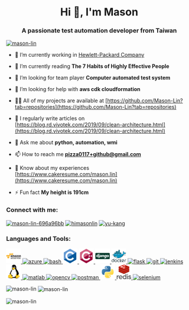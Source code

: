 <h1 align="center">Hi 👋, I'm Mason</h1>
<h3 align="center">A passionate test automation developer from Taiwan</h3>

<!-- <p align="left"> <img src="https://komarev.com/ghpvc/?username=mason-lin&label=Profile%20views&color=0e75b6&style=flat" alt="mason-lin" /> </p> -->

<p align="left"> <a href="https://github.com/ryo-ma/github-profile-trophy"><img src="https://github-profile-trophy.vercel.app/?username=mason-lin" alt="mason-lin" /></a> </p>

- 🔭 I’m currently working in [Hewlett-Packard Company](https://www.linkedin.com/company/hp/?originalSubdomain=tw)

- 🌱 I’m currently reading **The 7 Habits of Highly Effective People**

- 👯 I’m looking for team player **Computer automated test system**

- 🤝 I’m looking for help with **aws cdk cloudformation**

- 👨‍💻 All of my projects are available at [https://github.com/Mason-Lin?tab=repositories](https://github.com/Mason-Lin?tab=repositories)

- 📝 I regularly write articles on [https://blog.rd.vivotek.com/2019/09/clean-architecture.html](https://blog.rd.vivotek.com/2019/09/clean-architecture.html)

- 💬 Ask me about **python, automation, wmi**

- 📫 How to reach me **pizza0117+github@gmail.com**

- 📄 Know about my experiences [https://www.cakeresume.com/mason.lin](https://www.cakeresume.com/mason.lin)

- ⚡ Fun fact **My height is 191cm**

<h3 align="left">Connect with me:</h3>
<p align="left">
<a href="https://linkedin.com/in/mason-lin-696a96bb" target="blank"><img align="center" src="https://raw.githubusercontent.com/rahuldkjain/github-profile-readme-generator/master/src/images/icons/Social/linked-in-alt.svg" alt="mason-lin-696a96bb" height="30" width="40" /></a>
<a href="https://fb.com/himasonlin" target="blank"><img align="center" src="https://raw.githubusercontent.com/rahuldkjain/github-profile-readme-generator/master/src/images/icons/Social/facebook.svg" alt="himasonlin" height="30" width="40" /></a>
<a href="https://www.leetcode.com/yu-kang" target="blank"><img align="center" src="https://raw.githubusercontent.com/rahuldkjain/github-profile-readme-generator/master/src/images/icons/Social/leet-code.svg" alt="yu-kang" height="30" width="40" /></a>
</p>

<h3 align="left">Languages and Tools:</h3>
<p align="left"> <a href="https://aws.amazon.com" target="_blank" rel="noreferrer"> <img src="https://raw.githubusercontent.com/devicons/devicon/master/icons/amazonwebservices/amazonwebservices-original-wordmark.svg" alt="aws" width="40" height="40"/> </a> <a href="https://azure.microsoft.com/en-in/" target="_blank" rel="noreferrer"> <img src="https://www.vectorlogo.zone/logos/microsoft_azure/microsoft_azure-icon.svg" alt="azure" width="40" height="40"/> </a> <a href="https://www.gnu.org/software/bash/" target="_blank" rel="noreferrer"> <img src="https://www.vectorlogo.zone/logos/gnu_bash/gnu_bash-icon.svg" alt="bash" width="40" height="40"/> </a> <a href="https://www.cprogramming.com/" target="_blank" rel="noreferrer"> <img src="https://raw.githubusercontent.com/devicons/devicon/master/icons/c/c-original.svg" alt="c" width="40" height="40"/> </a> <a href="https://www.w3schools.com/cpp/" target="_blank" rel="noreferrer"> <img src="https://raw.githubusercontent.com/devicons/devicon/master/icons/cplusplus/cplusplus-original.svg" alt="cplusplus" width="40" height="40"/> </a> <a href="https://www.djangoproject.com/" target="_blank" rel="noreferrer"> <img src="https://raw.githubusercontent.com/devicons/devicon/master/icons/django/django-original.svg" alt="django" width="40" height="40"/> </a> <a href="https://www.docker.com/" target="_blank" rel="noreferrer"> <img src="https://raw.githubusercontent.com/devicons/devicon/master/icons/docker/docker-original-wordmark.svg" alt="docker" width="40" height="40"/> </a> <a href="https://flask.palletsprojects.com/" target="_blank" rel="noreferrer"> <img src="https://www.vectorlogo.zone/logos/pocoo_flask/pocoo_flask-icon.svg" alt="flask" width="40" height="40"/> </a> <a href="https://git-scm.com/" target="_blank" rel="noreferrer"> <img src="https://www.vectorlogo.zone/logos/git-scm/git-scm-icon.svg" alt="git" width="40" height="40"/> </a> <a href="https://www.jenkins.io" target="_blank" rel="noreferrer"> <img src="https://www.vectorlogo.zone/logos/jenkins/jenkins-icon.svg" alt="jenkins" width="40" height="40"/> </a> <a href="https://www.linux.org/" target="_blank" rel="noreferrer"> <img src="https://raw.githubusercontent.com/devicons/devicon/master/icons/linux/linux-original.svg" alt="linux" width="40" height="40"/> </a> <a href="https://www.mathworks.com/" target="_blank" rel="noreferrer"> <img src="https://upload.wikimedia.org/wikipedia/commons/2/21/Matlab_Logo.png" alt="matlab" width="40" height="40"/> </a> <a href="https://opencv.org/" target="_blank" rel="noreferrer"> <img src="https://www.vectorlogo.zone/logos/opencv/opencv-icon.svg" alt="opencv" width="40" height="40"/> </a> <a href="https://postman.com" target="_blank" rel="noreferrer"> <img src="https://www.vectorlogo.zone/logos/getpostman/getpostman-icon.svg" alt="postman" width="40" height="40"/> </a> <a href="https://www.python.org" target="_blank" rel="noreferrer"> <img src="https://raw.githubusercontent.com/devicons/devicon/master/icons/python/python-original.svg" alt="python" width="40" height="40"/> </a> <a href="https://redis.io" target="_blank" rel="noreferrer"> <img src="https://raw.githubusercontent.com/devicons/devicon/master/icons/redis/redis-original-wordmark.svg" alt="redis" width="40" height="40"/> </a> <a href="https://www.selenium.dev" target="_blank" rel="noreferrer"> <img src="https://raw.githubusercontent.com/detain/svg-logos/780f25886640cef088af994181646db2f6b1a3f8/svg/selenium-logo.svg" alt="selenium" width="40" height="40"/> </a> </p>

<p><img align="left" src="https://github-readme-stats.vercel.app/api/top-langs?username=mason-lin&show_icons=true&locale=en&layout=compact" alt="mason-lin" /></p>

<p>&nbsp;<img align="center" src="https://github-readme-stats.vercel.app/api?username=mason-lin&show_icons=true&locale=en" alt="mason-lin" /></p>

<p><img align="center" src="https://github-readme-streak-stats.herokuapp.com/?user=mason-lin&" alt="mason-lin" /></p>
